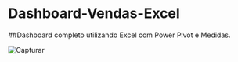 # Dashboard-Vendas-Excel

##Dashboard completo utilizando Excel com Power Pivot e Medidas.

![Capturar](https://user-images.githubusercontent.com/95966908/175380428-9b3ba098-1151-4fb0-9a08-4e58e3a02153.JPG)
